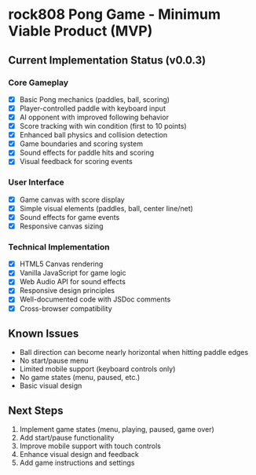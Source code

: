 # rock808 Pong Game - Minimum Viable Product (MVP)

## Current Implementation Status (v0.0.3)

### Core Gameplay
- [x] Basic Pong mechanics (paddles, ball, scoring)
- [x] Player-controlled paddle with keyboard input
- [x] AI opponent with improved following behavior
- [x] Score tracking with win condition (first to 10 points)
- [x] Enhanced ball physics and collision detection
- [x] Game boundaries and scoring system
- [x] Sound effects for paddle hits and scoring
- [x] Visual feedback for scoring events

### User Interface
- [x] Game canvas with score display
- [x] Simple visual elements (paddles, ball, center line/net)
- [x] Sound effects for game events
- [x] Responsive canvas sizing

### Technical Implementation
- [x] HTML5 Canvas rendering
- [x] Vanilla JavaScript for game logic
- [x] Web Audio API for sound effects
- [x] Responsive design principles
- [x] Well-documented code with JSDoc comments
- [x] Cross-browser compatibility

## Known Issues
- Ball direction can become nearly horizontal when hitting paddle edges
- No start/pause menu
- Limited mobile support (keyboard controls only)
- No game states (menu, paused, etc.)
- Basic visual design

## Next Steps
1. Implement game states (menu, playing, paused, game over)
2. Add start/pause functionality
3. Improve mobile support with touch controls
4. Enhance visual design and feedback
5. Add game instructions and settings
